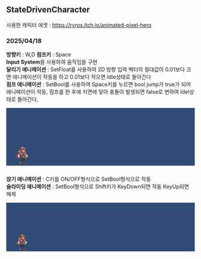 ## StateDrivenCharacter

사용한 캐릭터 에셋 : 
<a href="https://rvros.itch.io/animated-pixel-hero">https://rvros.itch.io/animated-pixel-hero</a>

### 2025/04/18
<b>방향키</b> : W,D
<b>점프키</b> : Space <br>
<b>Input System</b>을 사용하여 움직임을 구현<br><b>달리기 애니메이션</b> : SetFloat를 사용하여 2D 방향 입력 벡터의 절대값이 0.01보다 크면 애니메이션이 작동을 하고 0.01보다 작으면 Idle상태로 돌아간다<br>
<b>점프 애니메이션</b> : SetBool를 사용하여 Space키를 누르면 bool jump가 true가 되어 애니메이션이 작동, 점프를 한 후에 지면에 닿아 충돌이 발생되면 false로 변하여 Idel상태로 돌아간다,<br>

<p>

  ![run_jump](https://github.com/NekoDevPixel/StateDrivenCharacter/blob/main/Assets/explay/run_jump.gif?raw=true)
</p>
<p>
  <b>앉기 애니메이션</b> : C키를 ON/OFF형식으로 SetBool형식으로 작동<br>
  <b>슬라이딩 애니메이션</b> : SetBool형식으로 Shift키가 KeyDown되면 작동 KeyUp되면 해제<br>
  
  ![slide_sit](https://github.com/NekoDevPixel/StateDrivenCharacter/blob/main/Assets/explay/slide_sit.gif?raw=true)
</p>
